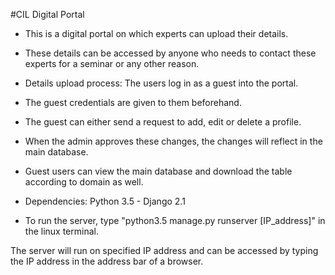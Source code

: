 #CIL Digital Portal



- This is a digital portal on which experts can upload their details.

- These details can be accessed by anyone who needs to contact these experts for a seminar or any other reason.


- Details upload process:
The users log in as a guest into the portal. 
- The guest credentials are given to them beforehand.

- The guest can either send a request to add, edit or delete a profile.

- When the admin approves these changes, the changes will reflect in the main database.

- Guest users can view the main database and download the table according to domain as well.



- Dependencies:
Python 3.5 - Django 2.1

- To run the server, type "python3.5 manage.py runserver [IP_address]" in the linux terminal.
  
The server will run on specified IP address and can be accessed by typing the IP address in the address bar of a browser.
